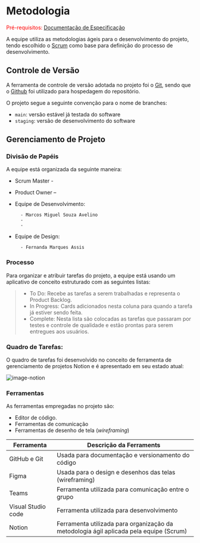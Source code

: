 
# Metodologia

<span style="color:red">Pré-requisitos: <a href="2-Especificação do Projeto.md"> Documentação de Especificação</a></span>

A equipe utiliza as metodologias ágeis para o desenvolvimento do projeto, tendo escolhido o [Scrum](https://www.nimblework.com/pt-br/agile/metodologia-scrum/) como base para definição do processo de desenvolvimento.

## Controle de Versão

A ferramenta de controle de versão adotada no projeto foi o
[Git](https://git-scm.com/), sendo que o [Github](https://github.com)
foi utilizado para hospedagem do repositório.

O projeto segue a seguinte convenção para o nome de branches:

- `main`: versão estável já testada do software
- `staging`: versão de desenvolvimento do software

## Gerenciamento de Projeto

### Divisão de Papéis

A equipe está organizada da seguinte maneira:
- Scrum Master - 
- Product Owner – 

- Equipe de Desenvolvimento:

        - Marcos Miguel Souza Avelino
        - 
        - 

- Equipe de Design:

        - Fernanda Marques Assis

### Processo

Para organizar e atribuir tarefas do projeto, a equipe está usando um aplicativo de conceito estruturado com as seguintes listas:

>  - 	To Do: Recebe as tarefas a serem trabalhadas e representa o Product Backlog.   
>  -    In Progress: Cards adicionados nesta coluna para quando a tarefa já estiver sendo feita.
>  - 	Complete: Nesta lista são colocadas as tarefas que passaram por testes e controle de qualidade e estão prontas para serem entregues aos usuários.

### Quadro de Tarefas:
O quadro de tarefas foi desenvolvido no conceito de ferramenta de gerenciamento de projetos Notion e é apresentado em seu estado atual:

![image-notion](https://user-images.githubusercontent.com/65399666/230476796-a94cd89c-62b2-4f3b-b482-3d707425c0a4.png)

### Ferramentas

As ferramentas empregadas no projeto são:

- Editor de código.
- Ferramentas de comunicação
- Ferramentas de desenho de tela (_wireframing_)

| Ferramenta     | Descrição da Ferraments  |
|-------|-------------------------|
|GitHub e Git | Usada para documentação e versionamento do código | 
|Figma | Usada para o design e desenhos das telas (wireframing) | 
|Teams | Ferramenta utilizada para comunicação entre o grupo | 
|Visual Studio code | Ferramenta utilizada para desenvolvimento | 
|Notion | Ferramenta utilizada para organização da metodologia ágil aplicada pela equipe (Scrum) | 

